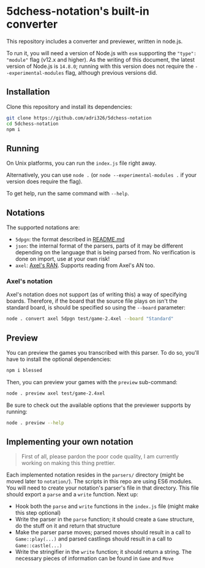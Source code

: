 # 5dchess-notation's built-in converter

This repository includes a converter and previewer, written in node.js.

To run it, you will need a version of Node.js with `esm` supporting the `"type": "module"` flag (v12.x and higher).
As the writing of this document, the latest version of Node.js is `14.8.0`; running with this version does not require the `--experimental-modules` flag, although previous versions did.

## Installation

Clone this repository and install its dependencies:

```sh
git clone https://github.com/adri326/5dchess-notation
cd 5dchess-notation
npm i
```

## Running

On Unix platforms, you can run the `index.js` file right away.

Alternatively, you can use `node .` (or `node --experimental-modules .` if your version does require the flag).

To get help, run the same command with `--help`.

## Notations

The supported notations are:

- `5dpgn`: the format described in [README.md](README.md)
- `json`: the internal format of the parsers, parts of it may be different depending on the language that is being parsed from. No verification is done on import, use at your own risk!
- `axel`: [Axel's RAN](https://docs.google.com/document/d/1G456NzkPc_ZsAj3HBpdTZuTP3tP-g1k98GdoRE38E5A/view). Supports reading from Axel's AN too.

### Axel's notation

Axel's notation does not support (as of writing this) a way of specifying boards.
Therefore, if the board that the source file plays on isn't the standard board, is should be specified so using the `--board` parameter:

```sh
node . convert axel 5dpgn test/game-2.4xel --board "Standard"
```

## Preview

You can preview the games you transcribed with this parser.
To do so, you'll have to install the optional dependencies:

```sh
npm i blessed
```

Then, you can preview your games with the `preview` sub-command:

```sh
node . preview axel test/game-2.4xel
```

Be sure to check out the available options that the previewer supports by running:

```sh
node . preview --help
```

## Implementing your own notation

> First of all, please pardon the poor code quality, I am currently working on making this thing prettier.

Each implemented notation resides in the `parsers/` directory (might be moved later to `notation/`). The scripts in this repo are using ES6 modules.
You will need to create your notation's parser's file in that directory. This file should export a `parse` and a `write` function.
Next up:

- Hook both the `parse` and `write` functions in the `index.js` file (might make this step optional)
- Write the parser in the `parse` function; it should create a `Game` structure, do the stuff on it and return that structure
- Make the parser parse moves; parsed moves should result in a call to `Game::play(...)` and parsed castlings should result in a call to `Game::castle(...)`
- Write the stringifier in the `write` function; it should return a string. The necessary pieces of information can be found in `Game` and `Move`
